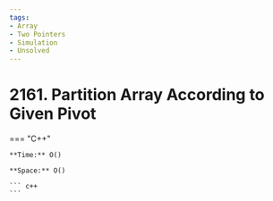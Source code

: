 ```yaml
---
tags:
- Array
- Two Pointers
- Simulation
- Unsolved
---
```



# 2161. Partition Array According to Given Pivot

=== "C++"

    **Time:** O()

    **Space:** O()

    ``` c++
    ```